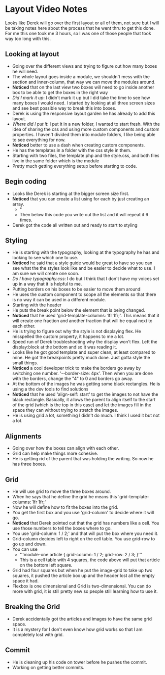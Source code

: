 # Layout Video Notes

Looks like Derek will go over the first layout or all of them, not sure but I will be taking notes here about the process that he went thru to get this done. For me this one took me 3 hours, so I was one of those people that took way too long with this. 

## Looking at layout
- Going over the different views and trying to figure out how many boxes he will need.
- The whole layout goes inside a module, we shouldn't mess with the section and inner-column, that way we can move the modules around. 
- **Noticed** that on the last view two boxes will need to go inside another box to be able to get the boxes in the right way
- _Did I mark it up_: I didn't mark it up but I did take the time to see how many boxes I would need. I started by looking at all three screen sizes and see best possible way to break this into boxes.
- Derek is using the responsive layout garden he has already to add this layout.
- _Where did I put it_: I put it in a new folder, I wanted to start fresh. With the idea of sharing the css and using more custom components and custom properties. I haven't divided them into module folders, I like being able to see everything for now.
- **Noticed** better to use a dash when creating custom components.
- He has the templates in a folder with the css style in them. 
- Starting with two files, the template.php and the style.css, and both files live in the same folder which is the module
- Pretty much getting everything setup before starting to code. 

## Begin coding
- Looks like Derek is starting at the bigger screen size first. 
- **Noticed** that you can create a list using for each by just creating an array. 
	- '<?php foreach ( [1, 2, 3, 4, 5, 6] as $article ) { ?>'
	- Then below this code you write out the list and it will repeat it 6 times. 
- Derek got the code all written out and ready to start to styling

## Styling 
- He is starting with the typography, looking at the typography he has and looking to see which one to use. 
- **Noticed** he said that a style guide would be great to have so you can see what the the styles look like and be easier to decide what to use. I am sure we will create one soon.
- _Do I have typography.css_: I do but I think that I don't have my voices set up in a way that it is helpful to me. 
- Putting borders on his boxes to be easier to move them around
- He uses the custom component to scope all the elements so that there is no way it can be used in a different module.
- Starting with the header 
- He puts the break point below the element that is being changed.
- **Noticed** that he used 'grid-template-columns: 1fr 1fr;'. This means that it will create one fraction and another fraction that will be equal next to each other. 
- He is trying to figure out why the style is not displaying flex. He misspelled the custom property, it happens to me a lot.
- Speed run of Derek troubleshooting why the display won't flex. Left the display:block at the bottom and so it was reading it. 
- Looks like he got good template and super clean, at least compared to mine. He got the breakpoints pretty much done. Just gotta style the small things.
- **Noticed** a cool developer trick to make the borders go away by switching one number. '--border-size: 4px'. Then when you are done with the borders, change the "4" to 0 and borders go away. 
- At the bottom of the images he was getting some black rectangles. He is using a the dev tools to find solutions
- **Noticed** that he used 'align-self: start' to get the images to not have the black rectangle. Basically, it allows the parent to align itself to the start of the grid (which is the top in this case) and let the images fill in the space they can without trying to stretch the images.
- He is using grid a lot, something I didn't do much. I think I used it but not a lot. 

## Alignments
- Going over how the boxes can align with each other. 
- Grid can help make things more cohesive.
- He is getting rid of the parent that was holding the writing. So now he has three boxes.

## Grid
- He will use grid to move the three boxes around.
- When he says that he define the grid he means this 'grid-template-columns: 1fr 1fr;'
- Now he will define how to fit the boxes into the grid.
- You get the first box and you use 'grid-column' to decide where it will go.
- **Noticed** that Derek pointed out that the grid has numbers like a cell. You use those numbers to tell the boxes where to go.
- You use 'grid-column: 1 / 2;' and that will put the box where you need it.
- Grid-column decides left to right on the cell table. You use grid-row to go up and down. 
- You can use
	- '''module-one article {
				grid-column: 1 / 2;
				grid-row: 2 / 3;
			}'''
	- This is a cell table with 4 squares, the code above will put that article on the bottom left square. 
- Grid had four squares but when he put the image-grid to take up two squares, it pushed the article box up and the header lost all the empty space it had. 
- Flexbox is one dimensional and Grid is two-dimensional. You can do more with grid, it is still pretty new so people still learning how to use it. 

## Breaking the Grid
- Derek accidentally got the articles and images to have the same grid space.
- It is a mystery for I don't even know how grid works so that I am completely lost with grid. 

## Commit
- He is cleaning up his code on tower before he pushes the commit.
- Working on getting better commits.












